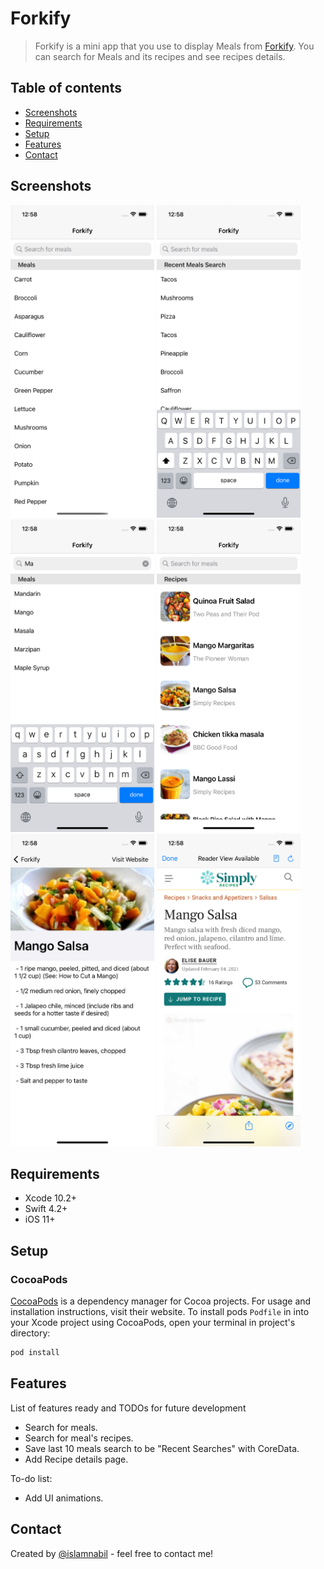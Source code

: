 # Forkify
> Forkify is a mini app that you use to display Meals from [Forkify](https://forkify-api.herokuapp.com/). You can search for Meals and its recipes and see recipes details. 

## Table of contents
* [Screenshots](#screenshots)
* [Requirements](#requirements)
* [Setup](#setup)
* [Features](#features)
* [Contact](#contact)


## Screenshots
<img src="https://github.com/islamnabil/Forkify/blob/main/ScreenShots/1.png" width="230" height="500"> 
<img src="https://github.com/islamnabil/Forkify/blob/main/ScreenShots/2.png" width="230" height="500"> 
<img src="https://github.com/islamnabil/Forkify/blob/main/ScreenShots/3.png" width="230" height="500"> 
<img src="https://github.com/islamnabil/Forkify/blob/main/ScreenShots/4.png" width="230" height="500"> 
<img src="https://github.com/islamnabil/Forkify/blob/main/ScreenShots/5.png" width="230" height="500">
<img src="https://github.com/islamnabil/Forkify/blob/main/ScreenShots/6.png" width="230" height="500">  

## Requirements
* Xcode 10.2+
* Swift 4.2+
* iOS 11+

## Setup
### CocoaPods

[CocoaPods](https://cocoapods.org) is a dependency manager for Cocoa projects. For usage and installation instructions, visit their website. To install pods `Podfile` in  into your Xcode project using CocoaPods, open your terminal in project's directory:

```ruby
pod install
```

## Features
List of features ready and TODOs for future development
* Search for meals.
* Search for meal's recipes.
* Save last 10 meals search to be "Recent Searches" with CoreData.
* Add Recipe details page.

To-do list:
* Add UI animations.

## Contact
Created by [@islamnabil](https://github.com/islamnabil) - feel free to contact me!

